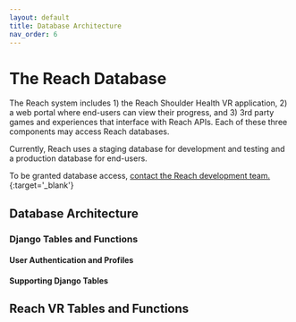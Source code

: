 ```yaml
---
layout: default
title: Database Architecture
nav_order: 6
---
```


# The Reach Database

The Reach system includes 1) the Reach Shoulder Health VR application, 2) a web portal where end-users can view their progress, and 3) 3rd party games and experiences that interface with Reach APIs. Each of these three components may access Reach databases.

Currently, Reach uses a staging database for development and testing and a production database for end-users.

To be granted database access, [contact the Reach development team.](mailto:support@triadlabs.com){:target='_blank'}

## Database Architecture

### Django Tables and Functions

#### User Authentication and Profiles

#### Supporting Django Tables




## Reach VR Tables and Functions

